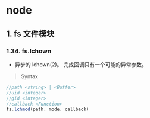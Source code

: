 # node

## 1. fs 文件模块

### 1.34. fs.lchown

- 异步的 lchown(2)。 完成回调只有一个可能的异常参数。
  

> Syntax

```js
//path <string> | <Buffer>
//uid <integer>
//gid <integer>
//callback <Function>
fs.lchmod(path, mode, callback)
```
